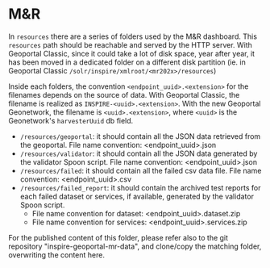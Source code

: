 # M&R

In `resources` there are a series of folders used by the M&R dashboard. This `resources` path should be reachable and served by the HTTP server.
With Geoportal Classic, since it could take a lot of disk space, year after year, it has been moved in a dedicated folder on a different disk partition (ie. in Geoportal Classic `/solr/inspire/xmlroot/<mr202x>/resources`)

Inside each folders, the convention `<endpoint_uuid>.<extension>` for the filenames depends on the source of data.
With Geoportal Classic, the filename is realized as `INSPIRE-<uuid>.<extension>`.
With the new Geoportal Geonetwork, the filename is `<uuid>.<extension>`, where `<uuid>` is the Geonetwork's `harvesterUuid` db field.

- `/resources/geoportal`: it should contain all the JSON data retrieved from the geoportal. File name convention: <endpoint_uuid>.json
- `/resources/validator`: it should contain all the JSON data generated by the validator Spoon script. File name convention: <endpoint_uuid>.json
- `/resources/failed`: it should contain all the failed csv data file. File name convention: <endpoint_uuid>.csv
- `/resources/failed_report`: it should contain the archived test reports for each failed dataset or services, if available, generated by the validator Spoon script.
  - File name convention for dataset: <endpoint_uuid>.dataset.zip
  - File name convention for services: <endpoint_uuid>.services.zip

For the published content of this folder, please refer also to the git repository "inspire-geoportal-mr-data", and clone/copy the matching folder, overwriting the content here.